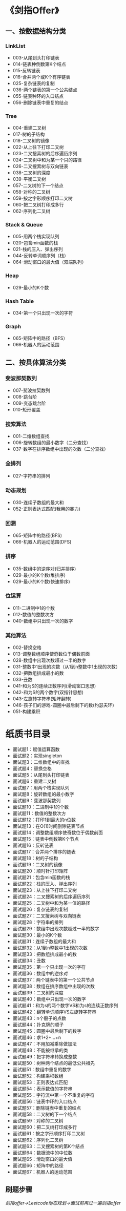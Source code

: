 # 《剑指Offer》
## 一、按数据结构分类
### LinkList
 - 003-从尾到头打印链表
 - 014-链表种倒数第K个结点
 - 015-反转链表
 - 016-合并两个或K个有序链表
 - 025-复杂链表的复制
 - 036-两个链表的第一个公共结点
 - 055-链表种环的入口结点
 - 056-删除链表中重复的结点
### Tree
 - 004-重建二叉树
 - 017-树的子结构
 - 018-二叉树的镜像
 - 022-从上往下打印二叉树
 - 023-二叉搜索树的后序遍历序列
 - 024-二叉树中和为某一个只的路径
 - 026-二叉搜索树与双向链表
 - 038-二叉树的深度
 - 039-平衡二叉树
 - 057-二叉树的下一个结点
 - 058-对称的二叉树
 - 059-按之字形顺序打印二叉树
 - 060-把二叉树打印成多行
 - 062-序列化二叉树
### Stack & Queue
 - 005-用两个栈实现队列
 - 020-包含min函数的栈
 - 021-栈的压入、弹出序列
 - 044-反转单词顺序列（栈）
 - 064-滑动窗口的最大值（双端队列）
### Heap
 - 029-最小的K个数
### Hash Table
 - 034-第一个只出现一次的字符
### Graph
 - 065-矩阵中的路径（BFS）
 - 066-机器人的运动范围

## 二、按具体算法分类

### 斐波那契数列
 - 007-斐波拉契数列
 - 008-跳台阶
 - 009-变态跳台阶
 - 010-矩形覆盖
### 搜索算法
 - 001-二维数组查找
 - 006-旋转数组的最小数字（二分查找）
 - 037-数字在排序数组中出现的次数（二分查找）
### 全排列
 - 027-字符串的排列
###  动态规划
 - 030-连续子数组的最大和
 - 052-正则表达式匹配(我用的暴力)
### 回溯
 - 065-矩阵中的路径(BFS)
 - 066-机器人的运动范围(DFS)
### 排序
 - 035-数组中的逆序对(归并排序)
 - 029-最小的K个数(堆排序)
 - 029-最小的K个数(快速排序)
### 位运算
 - 011-二进制中1的个数
 - 012-数值的整数次方
 - 040-数组中只出现一次的数字
### 其他算法
 - 002-替换空格
 - 013-调整数组顺序使奇数位于偶数前面
 - 028-数组中出现次数超过一半的数字
 - 031-整数中1出现的次数（从1到n整数中1出现的次数）
 - 032-把数组排成最小的数
 - 033-丑数
 - 041-和为S的连续正数序列(滑动窗口思想)
 - 042-和为S的两个数字(双指针思想)
 - 043-左旋转字符串(矩阵翻转)
 - 046-孩子们的游戏-圆圈中最后剩下的数(约瑟夫环)
 - 051-构建乘积

# 纸质书目录
- 面试题1：赋值运算函数	
- 面试题2：实现singleton	
- 面试题3：二维数组中的查找	
- 面试题4：替换空格		
- 面试题5：从尾到头打印链表	
- 面试题6：重建二叉树		
- 面试题7：用两个栈实现队列	
- 面试题8：旋转数组的最小数字	
- 面试题9：斐波那契数列	
- 面试题10：二进制中1的个数	
- 面试题11：数值的整数次方	
- 面试题12：打印1到最大的n位数
- 面试题13：在O(1)时间删除链表节点	
- 面试题14：调整数组顺序使奇数位于偶数前面	
- 面试题15：链表中倒数第K个节点	
- 面试题16：反转链表	
- 面试题17：合并两个排序的链表	
- 面试题18：树的子结构	
- 面试题19：二叉树的镜像	
- 面试题20：顺时针打印矩阵	
- 面试题21：包含min函数的栈	
- 面试题22：栈的压入、弹出序列	
- 面试题23：从上往下打印二叉树	
- 面试题24：二叉搜索树的后序遍历序列	
- 面试题25：二叉树中和为某一值的路径	
- 面试题26：复杂链表的复制	        
- 面试题27：二叉搜索树与双向链表	
- 面试题28：字符串的排列	        
- 面试题29：数组中出现次数超过一半的数字	
- 面试题30：最小的K个数	        
- 面试题31：连续子数组的最大和	        
- 面试题32：从1到n整数中1出现的次数	
- 面试题33：把数组排成最小的数	        
- 面试题34：丑数	                
- 面试题35：第一个只出现一次的字符	
- 面试题36：数组中的逆序对	        
- 面试题37：两个链表中的第一个公共节点	
- 面试题38：数组在排序数组中出现的次数	
- 面试题39：二叉树的深度	        
- 面试题40：数组中只出现一次的数字	
- 面试题41：和为s的两个数字VS和为s的连续正数序列	
- 面试题42：翻转单词顺序VS左旋转字符串	
- 面试题43：n个骰子的点数	
- 面试题44：扑克牌的顺子	
- 面试题45：圆圈中最后剩下的数字
- 面试题46：求1+2+…+n	
- 面试题47：不用加减乘除做加法	
- 面试题48：不能被继承的类	
- 面试题49：把字符串转换成整数	
- 面试题50：树种两个结点的最低公共祖先	
- 面试题51：数组中重复的数字	
- 面试题52：构建乘积数组	
- 面试题53：正则表达式匹配	
- 面试题54：表示数值的字符串	
- 面试题55：字符流中第一个不重复的字符	
- 面试题56：链表中环的入口结点	
- 面试题57：删除链表中重复的结点
- 面试题58：二叉树的下一个结点	
- 面试题59：对称的二叉树	
- 面试题60：把二叉树打印成多行	
- 面试题61：按之字形顺序打印二叉树	
- 面试题62：序列化二叉树		
- 面试题63：二叉搜索树的第K个结点	
- 面试题64：数据流中的中位数		
- 面试题65：滑动窗口的最大值		
- 面试题66：矩阵中的路径		
- 面试题67：机器人的运动范围

## 刷题步骤
*剑指offer->Leetcode动态规划->面试前再过一遍剑指offer*

